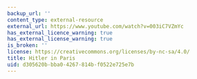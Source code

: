 ```yaml
---
backup_url: ''
content_type: external-resource
external_url: https://www.youtube.com/watch?v=003iC7VZmYc
has_external_licence_warning: true
has_external_license_warning: true
is_broken: ''
license: https://creativecommons.org/licenses/by-nc-sa/4.0/
title: Hitler in Paris
uid: d305620b-bba0-4267-814b-f0522e725e7b
---
```

